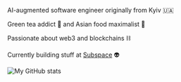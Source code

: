 AI-augmented software engineer originally from Kyiv 🇺🇦 

Green tea addict 🍵 and Asian food maximalist 🥢

Passionate about web3 and blockchains ⛓️

Currently building stuff at [Subspace](https://github.com/subspace) 👽

![My GitHub stats](https://github-readme-stats.vercel.app/api?username=isserge&theme=dark&show_icons=true&count_private=true&hide_border=true)
